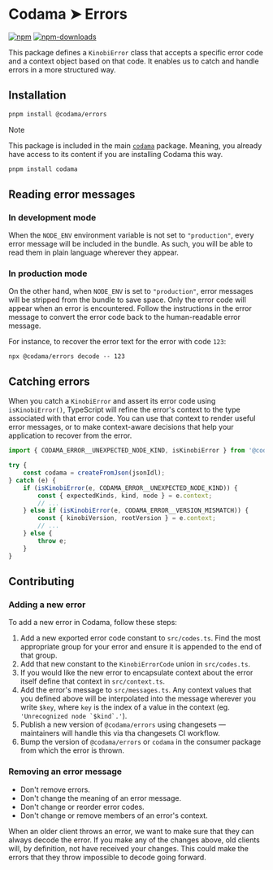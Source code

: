 # Codama ➤ Errors

[![npm][npm-image]][npm-url]
[![npm-downloads][npm-downloads-image]][npm-url]

[npm-downloads-image]: https://img.shields.io/npm/dm/@codama/errors.svg?style=flat
[npm-image]: https://img.shields.io/npm/v/@codama/errors.svg?style=flat&label=%40kinobi-so%2Ferrors
[npm-url]: https://www.npmjs.com/package/@codama/errors

This package defines a `KinobiError` class that accepts a specific error code and a context object based on that code. It enables us to catch and handle errors in a more structured way.

## Installation

```sh
pnpm install @codama/errors
```

> [!NOTE]
> This package is included in the main [`codama`](../library) package. Meaning, you already have access to its content if you are installing Codama this way.
>
> ```sh
> pnpm install codama
> ```

## Reading error messages

### In development mode

When the `NODE_ENV` environment variable is not set to `"production"`, every error message will be included in the bundle. As such, you will be able to read them in plain language wherever they appear.

### In production mode

On the other hand, when `NODE_ENV` is set to `"production"`, error messages will be stripped from the bundle to save space. Only the error code will appear when an error is encountered. Follow the instructions in the error message to convert the error code back to the human-readable error message.

For instance, to recover the error text for the error with code `123`:

```shell
npx @codama/errors decode -- 123
```

## Catching errors

When you catch a `KinobiError` and assert its error code using `isKinobiError()`, TypeScript will refine the error's context to the type associated with that error code. You can use that context to render useful error messages, or to make context-aware decisions that help your application to recover from the error.

```ts
import { CODAMA_ERROR__UNEXPECTED_NODE_KIND, isKinobiError } from '@codama/errors';

try {
    const codama = createFromJson(jsonIdl);
} catch (e) {
    if (isKinobiError(e, CODAMA_ERROR__UNEXPECTED_NODE_KIND)) {
        const { expectedKinds, kind, node } = e.context;
        // ...
    } else if (isKinobiError(e, CODAMA_ERROR__VERSION_MISMATCH)) {
        const { kinobiVersion, rootVersion } = e.context;
        // ...
    } else {
        throw e;
    }
}
```

## Contributing

### Adding a new error

To add a new error in Codama, follow these steps:

1. Add a new exported error code constant to `src/codes.ts`. Find the most appropriate group for your error and ensure it is appended to the end of that group.
2. Add that new constant to the `KinobiErrorCode` union in `src/codes.ts`.
3. If you would like the new error to encapsulate context about the error itself define that context in `src/context.ts`.
4. Add the error's message to `src/messages.ts`. Any context values that you defined above will be interpolated into the message wherever you write `$key`, where `key` is the index of a value in the context (eg. ``'Unrecognized node `$kind`.'``).
5. Publish a new version of `@codama/errors` using changesets — maintainers will handle this via tha changesets CI workflow.
6. Bump the version of `@codama/errors` or `codama` in the consumer package from which the error is thrown.

### Removing an error message

-   Don't remove errors.
-   Don't change the meaning of an error message.
-   Don't change or reorder error codes.
-   Don't change or remove members of an error's context.

When an older client throws an error, we want to make sure that they can always decode the error. If you make any of the changes above, old clients will, by definition, not have received your changes. This could make the errors that they throw impossible to decode going forward.
